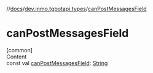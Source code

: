 //[docs](../../index.md)/[dev.inmo.tgbotapi.types](index.md)/[canPostMessagesField](can-post-messages-field.md)



# canPostMessagesField  
[common]  
Content  
const val [canPostMessagesField](can-post-messages-field.md): [String](https://kotlinlang.org/api/latest/jvm/stdlib/kotlin/-string/index.html)  



